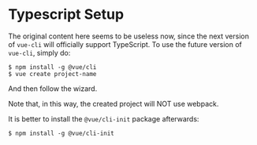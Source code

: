 # Typescript Setup

The original content here seems to be useless now, since the next version of `vue-cli` will officially support TypeScript. To use the future version of `vue-cli`, simply do:

```console
$ npm install -g @vue/cli
$ vue create project-name
```

And then follow the wizard.

Note that, in this way, the created project will NOT use webpack.

It is better to install the `@vue/cli-init` package afterwards:

```console
$ npm install -g @vue/cli-init
```
